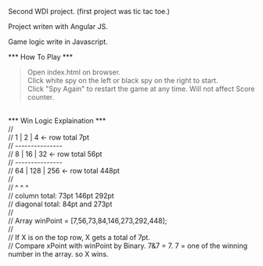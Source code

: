Second WDI project. (first project was tic tac toe.)

Project writen with Angular JS.

Game logic write in Javascript.

*** How To Play *** 
> Open index.html on browser. <br>
> Click white spy on the left or black spy on the right to start.<br>
> Click "Spy Again" to restart the game at any time. Will not affect Score counter.<br>
<br>
*** Win Logic Explaination ***<br>
//<br>	
//		 			 1 |   2 |  4    	<- row total 7pt<br>
//					---------------<br>
//		 			 8 |  16 | 32		<- row total 56pt<br>
//					---------------<br>
// 					64 | 128 | 256		<- row total 448pt<br>
//		<br>
//		 			^     ^     ^<br>
// column total: 	73pt 146pt 292pt<br>
// diagonal total: 	84pt and 273pt <br>
//<br>
// Array winPoint = [7,56,73,84,146,273,292,448];	<br>
//<br>
// If X is on the top row, X gets a total of 7pt.<br>
// Compare xPoint with winPoint by Binary. 7&7 = 7. 7 = one of the winning number in the array. so X wins.
